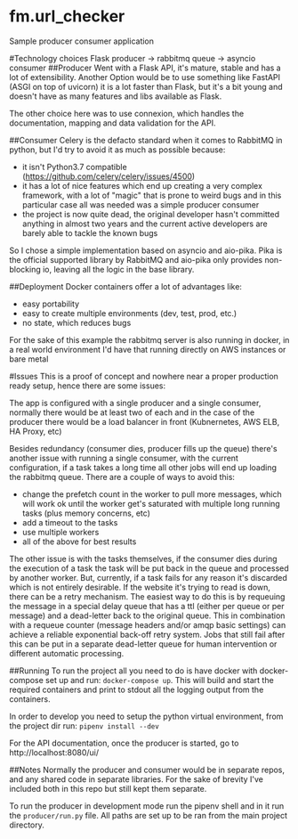 # fm.url_checker
Sample producer consumer application

#Technology choices
Flask producer -> rabbitmq queue -> asyncio consumer 
##Producer
Went with a Flask API, it's mature, stable and has a lot of extensibility. Another Option would be to use something
like FastAPI (ASGI on top of uvicorn) it is a lot faster than Flask, but it's a bit young and doesn't have as many
features and libs available as Flask.

The other choice here was to use connexion, which handles the documentation, mapping and data validation for the API.

##Consumer
Celery is the defacto standard when it comes to RabbitMQ in python, but I'd try to avoid it as much as possible because:
 - it isn't Python3.7 compatible (https://github.com/celery/celery/issues/4500)
 - it has a lot of nice features which end up creating a very complex framework, with a lot of "magic" that is prone to 
 weird bugs and in this particular case all was needed was a simple producer consumer 
 - the project is now quite dead, the original developer hasn't committed anything in almost two years and the current 
 active developers are barely able to tackle the known bugs
 
 So I chose a simple implementation based on asyncio and aio-pika. Pika is the official supported library by RabbitMQ 
 and aio-pika only provides non-blocking io, leaving all the logic in the base library.
 
##Deployment
Docker containers offer a lot of advantages like:
 - easy portability
 - easy to create multiple environments (dev, test, prod, etc.)
 - no state, which reduces bugs
  
For the sake of this example the rabbitmq server is also running in docker, in a real world environment I'd have that 
running directly on AWS instances or bare metal


#Issues
This is a proof of concept and nowhere near a proper production ready setup, hence there are some issues:

The app is configured with a single producer and a single consumer, normally there would be at least two of each and in 
the case of the producer there would be a load balancer in front (Kubnernetes, AWS ELB, HA Proxy, etc)

Besides redundancy (consumer dies, producer fills up the queue) there's another issue with running a single consumer, 
with the current configuration, if a task takes a long time all other jobs will end up loading the rabbitmq queue. 
There are a couple of ways to avoid this:
 - change the prefetch count in the worker to pull more messages, which will work ok until the worker get's saturated 
 with multiple long running tasks (plus memory concerns, etc)
 - add a timeout to the tasks
 - use multiple workers
 - all of the above for best results
 
 The other issue is with the tasks themselves, if the consumer dies during the execution of a task the task will be put 
 back in the queue and processed by another worker. But, currently, if a task fails for any reason it's discarded which
 is not entirely desirable. If the website it's trying to read is down, there can be a retry mechanism. The easiest way 
 to do this is by requeuing the message in a special delay queue that has a ttl (either per queue or per message) and a 
 dead-letter back to the original queue. This in combination with a requeue counter (message headers and/or amqp 
 basic settings) can achieve a reliable exponential back-off retry system. Jobs that still fail after this can be put in
 a separate dead-letter queue for human intervention or different automatic processing.
 
 ##Running
 To run the project all you need to do is have docker with docker-compose set up and run:
 `docker-compose up`. This will build and start the required containers and print to stdout all the logging output from 
 the containers.
 
 In order to develop you need to setup the python virtual environment, from the project dir run: `pipenv install --dev`
 
 For the API documentation, once the producer is started, go to http://localhost:8080/ui/
 
 
 ##Notes
 Normally the producer and consumer would be in separate repos, and any shared code in separate libraries. For the sake 
 of brevity I've included both in this repo but still kept them separate.
 
 To run the producer in development mode run the pipenv shell and in it run the `producer/run.py` file. All paths are 
 set up to be ran from the main project directory.
